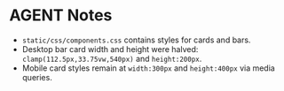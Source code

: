 # AGENT Notes

- `static/css/components.css` contains styles for cards and bars.
- Desktop bar card width and height were halved: `clamp(112.5px,33.75vw,540px)` and `height:200px`.
- Mobile card styles remain at `width:300px` and `height:400px` via media queries.
